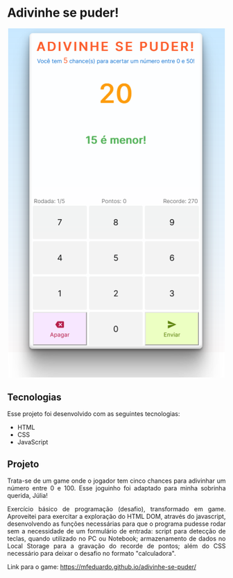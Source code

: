 <h1 align="left">Adivinhe se puder!</h1>

<div align="center"><img style=" display: inline; width: 500px" src=".github/tela.png"></div>

<h2>Tecnologias</h2>
<p>Esse projeto foi desenvolvido com as seguintes tecnologias:</p>
<ul>
    <li>HTML</li>
    <li>CSS</li>
    <li>JavaScript</li>
</ul>
<h2>Projeto</h2>
<p align="justify">Trata-se de um game onde o jogador tem cinco chances para adivinhar um número entre 0 e 100. Esse joguinho foi adaptado para minha sobrinha querida, Júlia!</p>
<p align="justify">Exercício básico de programação (desafio), transformado em game. Aproveitei para exercitar a exploração do HTML DOM, através do javascript, desenvolvendo as funções necessárias para que o programa pudesse rodar sem a necessidade de um  formulário de entrada: script para detecção de teclas, quando utilizado no PC ou Notebook; armazenamento de dados no Local Storage para a gravação do recorde de pontos; além do CSS necessário para deixar o desafio no formato "calculadora".</p>

<p>Link para o game: <a href="https://mfeduardo.github.io/adivinhe-se-puder/">https://mfeduardo.github.io/adivinhe-se-puder/</a></p>



